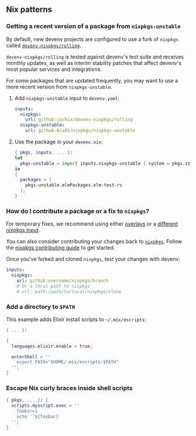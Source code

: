 ## Nix patterns

### Getting a recent version of a package from `nixpkgs-unstable`

By default, new devenv projects are configured to use a fork of `nixpkgs` called [`devenv-nixpkgs/rolling`](https://github.com/cachix/devenv-nixpkgs).

`devenv-nixpkgs/rolling` is tested against devenv's test suite and receives monthly updates, as well as interim stability patches that affect devenv's most popular services and integrations.

For some packages that are updated frequently, you may want to use a more recent version from `nixpkgs-unstable`.

1. Add `nixpkgs-unstable` input to `devenv.yaml`:

   ```yaml title="devenv.yaml" hl_lines="4-5"
   inputs:
     nixpkgs:
       url: github:cachix/devenv-nixpkgs/rolling
     nixpkgs-unstable:
       url: github:NixOS/nixpkgs/nixpkgs-unstable
   ```

2. Use the package in your `devenv.nix`:

   ```nix title="devenv.nix" hl_lines="3 7"
   { pkgs, inputs, ... }:
   let
     pkgs-unstable = import inputs.nixpkgs-unstable { system = pkgs.stdenv.system; };
   in
   {
     packages = [
       pkgs-unstable.elmPackages.elm-test-rs
     ];
   }

   ```

### How do I contribute a package or a fix to `nixpkgs`?

For temporary fixes, we recommend using either [overlays](/overlays.md) or a [different nixpkgs input](#getting-a-recent-version-of-a-package-from-nixpkgs-unstable).

You can also consider contributing your changes back to [`nixpkgs`](https://github.com/NixOS/nixpkgs).
Follow the [nixpkgs contributing guide](https://github.com/NixOS/nixpkgs/blob/master/pkgs/README.md) to get started.

Once you've forked and cloned `nixpkgs`, test your changes with devenv:

```yaml
inputs:
  nixpkgs:
    url: github:username/nixpkgs/branch
    # Or a local path to nixpkgs
    # url: path:/path/to/local/nixpkgs/clone
```

### Add a directory to `$PATH`

This example adds Elixir install scripts to `~/.mix/escripts`:

```nix title="devenv.nix"
{ ... }:

{
  languages.elixir.enable = true;

  enterShell = ''
    export PATH="$HOME/.mix/escripts:$PATH"
  '';
}
```

### Escape Nix curly braces inside shell scripts

```nix title="devenv.nix"
{ pkgs, ... }: {
  scripts.myscript.exec = ''
    foobar=1
    echo ''${foobar}
  '';
}
```

